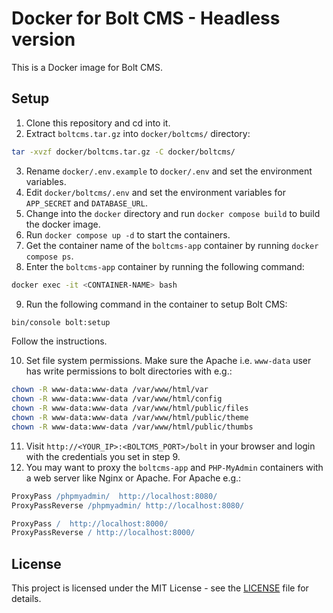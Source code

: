 # Docker for Bolt CMS - Headless version

This is a Docker image for Bolt CMS.

## Setup

1. Clone this repository and cd into it.
2. Extract `boltcms.tar.gz` into `docker/boltcms/` directory:

```bash
tar -xvzf docker/boltcms.tar.gz -C docker/boltcms/
```

3. Rename `docker/.env.example` to `docker/.env` and set the environment variables.
4. Edit `docker/boltcms/.env` and set the environment variables for `APP_SECRET` and `DATABASE_URL`.
5. Change into the `docker` directory and run `docker compose build` to build the docker image.
6. Run `docker compose up -d` to start the containers.
7. Get the container name of the `boltcms-app` container by running `docker compose ps`.
8. Enter the `boltcms-app` container by running the following command:

```bash
docker exec -it <CONTAINER-NAME> bash
```
9. Run the following command in the container to setup Bolt CMS:

```bash
bin/console bolt:setup
```
Follow the instructions.

10. Set file system permissions. Make sure the Apache i.e. `www-data` user has write permissions to bolt directories with e.g.:

```bash
chown -R www-data:www-data /var/www/html/var
chown -R www-data:www-data /var/www/html/config
chown -R www-data:www-data /var/www/html/public/files
chown -R www-data:www-data /var/www/html/public/theme
chown -R www-data:www-data /var/www/html/public/thumbs
```

11. Visit `http://<YOUR_IP>:<BOLTCMS_PORT>/bolt` in your browser and login with the credentials you set in step 9.
12. You may want to proxy the `boltcms-app` and `PHP-MyAdmin` containers with a web server like Nginx or Apache.
For Apache e.g.:

```apache
ProxyPass /phpmyadmin/  http://localhost:8080/
ProxyPassReverse /phpmyadmin/ http://localhost:8080/

ProxyPass /  http://localhost:8000/
ProxyPassReverse / http://localhost:8000/
```

## License

This project is licensed under the MIT License - see the [LICENSE](LICENSE) file for details.